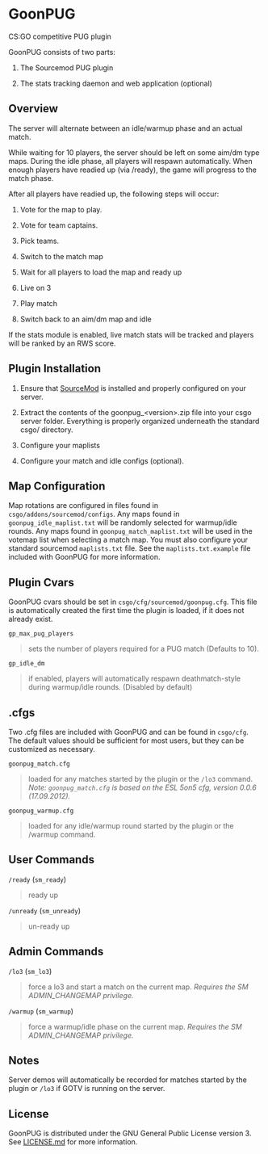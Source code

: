 GoonPUG
=======

CS:GO competitive PUG plugin

GoonPUG consists of two parts:

1. The Sourcemod PUG plugin

2. The stats tracking daemon and web application (optional)


Overview
--------
The server will alternate between an idle/warmup phase and an actual match.

While waiting for 10 players, the server should be left on some aim/dm type
maps. During the idle phase, all players will respawn automatically. When
enough players have readied up (via /ready), the game will progress to the
match phase.

After all players have readied up, the following steps will occur:

1. Vote for the map to play.

2. Vote for team captains.

3. Pick teams.

4. Switch to the match map

5. Wait for all players to load the map and ready up

6. Live on 3

7. Play match

8. Switch back to an aim/dm map and idle

If the stats module is enabled, live match stats will be tracked and players
will be ranked by an RWS score.


Plugin Installation
-------------------

1. Ensure that [SourceMod](http://www.sourcemod.net) is installed and properly configured on your server.

2. Extract the contents of the goonpug\_\<version\>.zip file into your csgo
   server folder. Everything is properly organized underneath the standard
   csgo/ directory.

3. Configure your maplists

4. Configure your match and idle configs \(optional\).


Map Configuration
-----------------

Map rotations are configured in files found in
`csgo/addons/sourcemod/configs`. Any maps found in `goonpug_idle_maplist.txt`
will be randomly selected for warmup/idle rounds. Any maps found in
`goonpug_match_maplist.txt` will be used in the votemap list when selecting a
match map. You must also configure your standard sourcemod `maplists.txt` file.
See the `maplists.txt.example` file included with GoonPUG for more information.


Plugin Cvars
------------

GoonPUG cvars should be set in `csgo/cfg/sourcemod/goonpug.cfg`. This file is
automatically created the first time the plugin is loaded, if it does not
already exist.

`gp_max_pug_players`
> sets the number of players required for a PUG match \(Defaults to 10\).

`gp_idle_dm`
> if enabled, players will automatically respawn deathmatch-style during
> warmup/idle rounds. \(Disabled by default\)


.cfgs
-----

Two .cfg files are included with GoonPUG and can be found in `csgo/cfg`.
The default values should be sufficient for most users, but they can be
customized as necessary.

`goonpug_match.cfg`
> loaded for any matches started by the plugin or the
> `/lo3` command.
> *Note: `goonpug_match.cfg` is based on the ESL 5on5 cfg, version 0.0.6
> \(17.09.2012\).*

`goonpug_warmup.cfg`
> loaded for any idle/warmup round started by the plugin or the /warmup
> command.


User Commands
-------------

`/ready` \(`sm_ready`\)
> ready up

`/unready` \(`sm_unready`\)
> un-ready up


Admin Commands
--------------

`/lo3` \(`sm_lo3`\)
> force a lo3 and start a match on the current map. *Requires the SM
> ADMIN_CHANGEMAP privilege.*

`/warmup` \(`sm_warmup`\)
> force a warmup/idle phase on the current map. *Requires the SM
> ADMIN_CHANGEMAP privilege.*


Notes
-----

Server demos will automatically be recorded for matches started by the plugin
or `/lo3` if GOTV is running on the server.


License
-------
GoonPUG is distributed under the GNU General Public License version 3. See
[LICENSE.md](https://github.com/pmrowla/goonpug/blob/master/LICENSE.md) for
more information.
